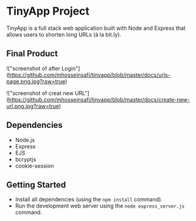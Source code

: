# TinyApp Project

TinyApp is a full stack web application built with Node and Express that allows users to shorten long URLs (à la bit.ly).

## Final Product

!["screenshot of after Login"]
(https://github.com/mhosseinsafi/tinyapp/blob/master/docs/urls-page.png.jpg?raw=true)


!["screenshot of creat new URL"]
(https://github.com/mhosseinsafi/tinyapp/blob/master/docs/create-new-url.png.jpg?raw=true)

## Dependencies

- Node.js
- Express
- EJS
- bcryptjs
- cookie-session

## Getting Started

- Install all dependencies (using the `npm install` command).
- Run the development web server using the `node express_server.js` command.